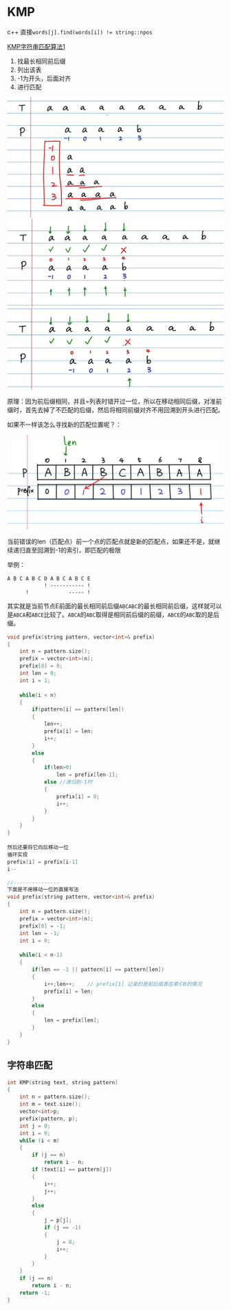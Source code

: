 # KMP

c++ 直接`words[j].find(words[i]) != string::npos`

[KMP字符串匹配算法1](https://www.bilibili.com/video/BV1Px411z7Yo?spm_id_from=333.1007.top_right_bar_window_history.content.click&vd_source=6beebf17d5aa6fb3d9fb4b629d0b319a)

1. 找最长相同前后缀
2. 列出该表
3. -1为开头，后面对齐
4. 进行匹配

![](_attachments/old/2022-08-06-01-38-31.png)
![](_attachments/old/2022-08-06-01-38-56.png)
![](_attachments/old/2022-08-06-01-39-57.png)

原理：因为前后缀相同，并且=列表时错开过一位，所以在移动相同后缀，对准前缀时，首先去掉了不匹配的后缀，然后将相同前缀对齐不用回溯到开头进行匹配。


如果不一样该怎么寻找新的匹配位置呢？：

![](_attachments/old/2022-08-06-02-07-10.png)

当前错误的len（匹配点）前一个点的匹配点就是新的匹配点，如果还不是，就继续递归直至回溯到-1的索引，即匹配的极限

举例：
```
A B C A B C D A B C A B C E
            ! ----------- !
      !             ----- ! 
```
其实就是当前节点E前面的最长相同前后缀`ABCABC`的最长相同前后缀，这样就可以是`ABCA`和`ABCE`比较了。`ABCA`的`ABC`取得是相同前后缀的前缀，`ABCE`的`ABC`取的是后缀。

```c
void prefix(string pattern, vector<int>& prefix)
{
    int n = pattern.size();
    prefix = vector<int>(n);
    prefix[0] = 0;
    int len = 0;
    int i = 1;

    while(i < n)
    {
        if(pattern[i] == pattern[len])
        {
            len++;
            prefix[i] = len;
            i++;
        }
        else
        {
            if(len>0)
                len = prefix[len-1];
            else //递归到-1时   
            {
                prefix[i] = 0;
                i++;
            }
        }
    }
}

然后还要将它向后移动一位
循环实现
prefix[i] = prefix[i-1]
i--
```

```c
//---------------
下面是不用移动一位的直接写法
void prefix(string pattern, vector<int>& prefix)
{
    int n = pattern.size();
    prefix = vector<int>(n);
    prefix[0] = -1;
    int len = -1;
    int i = 0;

    while(i < n-1)
    {
        if(len == -1 || pattern[i] == pattern[len])
        {
            i++;len++;    // prefix[1] 记录的是前后缀表在索引0的情况
            prefix[i] = len;
        }
        else
        {
            len = prefix[len];
        }
    }
}
```

## 字符串匹配
```cpp
int KMP(string text, string pattern)
{
    int n = pattern.size();
    int m = text.size();
    vector<int>p;
    prefix(pattern, p);
    int j = 0;
    int i = 0;
    while (i < m)
    {
        if (j == n)
            return i - n;
        if (text[i] == pattern[j])
        {
            i++;
            j++;
        }
        else
        {
            j = p[j];
            if (j == -1)
            {
                j = 0;
                i++;
            }
        }
    }
    if (j == n)
        return i - n;
    return -1;
}
```